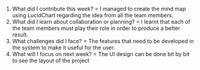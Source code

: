 1. What did I contribute this week?
   = I managed to create the mind map using LucidChart regarding the idea from all the team members.
2. What did I learn about collaboration or planning?
   = I learnt that each of the team members must play their role in order to produce a better result.
3. What challenges did I face?
   = The features that need to be developed in the system to make it useful for the user.
4. What will I focus on next week?
   = The UI design can be done bit by bit to see the layout of the project
